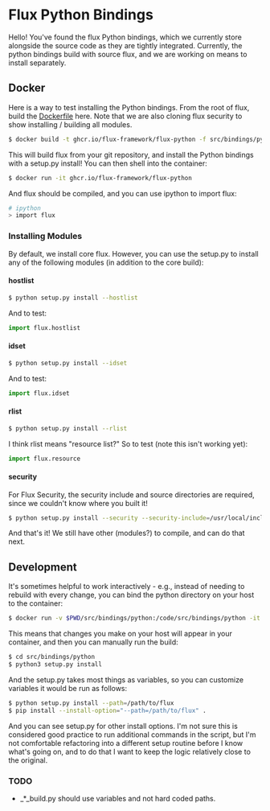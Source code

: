 # Flux Python Bindings

Hello! You've found the flux Python bindings, which we currently store alongside
the source code as they are tightly integrated. Currently, the python
bindings build with source flux, and we are working on means to install separately.

## Docker

Here is a way to test installing the Python bindings. From the root of flux,
build the [Dockerfile](Dockerfile) here. Note that we are also cloning
flux security to show installing / building all modules.

```bash
$ docker build -t ghcr.io/flux-framework/flux-python -f src/bindings/python/Dockerfile .
```

This will build flux from your git repository, and install the Python bindings
with a setup.py install! You can then shell into the container:

```bash
$ docker run -it ghcr.io/flux-framework/flux-python
```

And flux should be compiled, and you can use ipython to import flux:

```bash
# ipython
> import flux
```

### Installing Modules

By default, we install core flux. However, you can use the setup.py to install
any of the following modules (in addition to the core build):

#### hostlist

```bash
$ python setup.py install --hostlist
```
And to test:
```python
import flux.hostlist
```

#### idset

```bash
$ python setup.py install --idset
```

And to test:
```python
import flux.idset
```

#### rlist

```bash
$ python setup.py install --rlist
```
I think rlist means "resource list?"  So to test (note this isn't working yet):

```python
import flux.resource
```

#### security

For Flux Security, the security include and source directories are required, since we couldn't
know where you built it!

```bash
$ python setup.py install --security --security-include=/usr/local/include/flux/security --security-src=/code/security
```

And that's it! We still have other (modules?) to compile, and can do that next.

## Development

It's sometimes helpful to work interactively - e.g., instead of needing to rebuild with every change,
you can bind the python directory on your host to the container:

```bash
$ docker run -v $PWD/src/bindings/python:/code/src/bindings/python -it ghcr.io/flux-framework/flux-python
```

This means that changes you make on your host will appear in your container, and then you can
manually run the build:

```bash
$ cd src/bindings/python
$ python3 setup.py install
```

And the setup.py takes most things as variables, so you can customize variables it would be run as follows:

```bash
$ python setup.py install --path=/path/to/flux
$ pip install --install-option="--path=/path/to/flux" .
```

And you can see setup.py for other install options. I'm not sure this is considered good practice
to run additional commands in the script, but I'm not comfortable refactoring into a different
setup routine before I know what's going on, and to do that I want to keep the logic 
relatively close to the original.

### TODO

 - _*_build.py should use variables and not hard coded paths.
